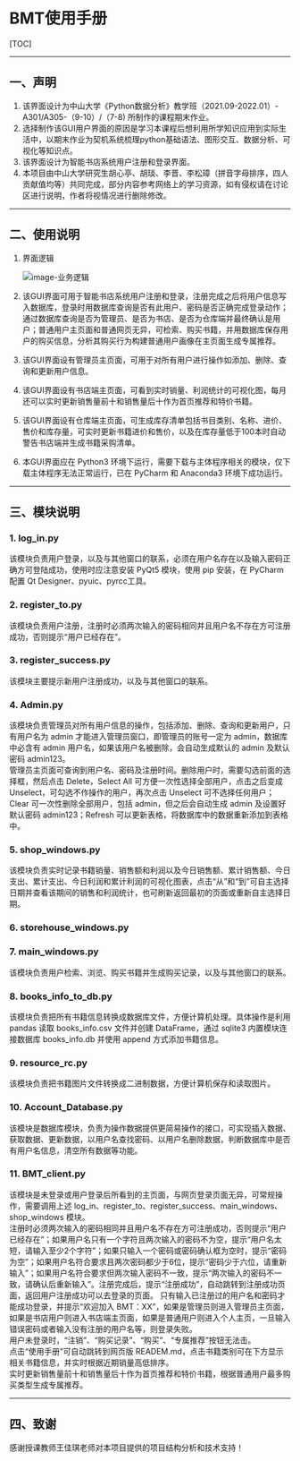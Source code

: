 # BMT使用手册  

[TOC]



***

## 一、声明  

1. 该界面设计为中山大学《Python数据分析》教学班（2021.09-2022.01）-A301/A305-（9-10）/（7-8) 所制作的课程期末作业。  
2. 选择制作该GUI用户界面的原因是学习本课程后想利用所学知识应用到实际生活中，以期末作业为契机系统梳理python基础语法、图形交互、数据分析、可视化等知识点。
3. 该界面设计为智能书店系统用户注册和登录界面。
4. 本项目由中山大学研究生胡心亭、胡琰、李晋、李松璋（拼音字母排序，四人贡献值均等）共同完成，部分内容参考网络上的学习资源，如有侵权请在讨论区进行说明，作者将视情况进行删除修改。

***

## 二、使用说明  

1. 界面逻辑  

   ![image-业务逻辑](https://github.com/hyBio/BMT/业务逻辑.png)

2. 该GUI界面可用于智能书店系统用户注册和登录，注册完成之后将用户信息写入数据库，登录时用数据库查询是否有此用户、密码是否正确完成登录动作；通过数据库查询是否为管理员、是否为书店、是否为仓库端并最终确认是用户；普通用户主页面和普通网页无异，可检索、购买书籍，并用数据库保存用户的购买信息，分析其购买行为构建普通用户画像在主页面生成专属推荐。  

3. 该GUI界面设有管理员主页面，可用于对所有用户进行操作如添加、删除、查询和更新用户信息。  

4. 该GUI界面设有书店端主页面，可看到实时销量、利润统计的可视化图，每月还可以实时更新销售量前十和销售量后十作为首页推荐和特价书籍。  

5. 该GUI界面设有仓库端主页面，可生成库存清单包括书目类别、名称、进价、售价和库存量，可实时更新书籍进价和售价，以及在库存量低于100本时自动警告书店端并生成书籍采购清单。  

6. 本GUI界面应在 Python3 环境下运行，需要下载与主体程序相关的模块，仅下载主体程序无法正常运行，已在 PyCharm 和 Anaconda3 环境下成功运行。   

***

## 三、模块说明

### 1. log_in.py  

该模块负责用户登录，以及与其他窗口的联系，必须在用户名存在以及输入密码正确方可登陆成功，使用时应注意安装 PyQt5 模块，使用 pip 安装，在 PyCharm 配置 Qt Designer、pyuic、pyrcc工具。  

### 2. register_to.py  

该模块负责用户注册，注册时必须两次输入的密码相同并且用户名不存在方可注册成功，否则提示“用户已经存在”。  

### 3. register_success.py  

该模块主要提示新用户注册成功，以及与其他窗口的联系。  

### 4. Admin.py  

该模块负责管理员对所有用户信息的操作，包括添加、删除、查询和更新用户，只有用户名为 admin 才能进入管理员窗口，即管理员的账号一定为 admin，数据库中必含有 admin 用户名，如果该用户名被删除，会自动生成默认的 admin 及默认密码 admin123。  
管理员主页面可查询到用户名、密码及注册时间。删除用户时，需要勾选前面的选择框，然后点击 Delete，Select All 可方便一次性选择全部用户，点击之后变成 Unselect，可勾选不作操作的用户，再次点击 Unselect 可不选择任何用户；Clear 可一次性删除全部用户，包括 admin，但之后会自动生成 admin 及设置好默认密码 admin123；Refresh 可以更新表格，将数据库中的数据重新添加到表格中。

### 5. shop_windows.py  

该模块负责实时记录书籍销量、销售额和利润以及今日销售额、累计销售额、今日支出、累计支出、今日利润和累计利润的可视化图表，点击“从”和“到”可自主选择日期并查看该期间的销售和利润统计，也可刷新返回最初的页面或重新自主选择日期。 

### 6. storehouse_windows.py  

### 7. main_windows.py  

该模块负责用户检索、浏览、购买书籍并生成购买记录，以及与其他窗口的联系。  

### 8. books_info_to_db.py  

该模块负责把所有书籍信息转换成数据库文件，方便计算机处理。具体操作是利用 pandas 读取 books_info.csv 文件并创建 DataFrame，通过 sqlite3 内置模块连接数据库 books_info.db 并使用 append 方式添加书籍信息。  

### 9. resource_rc.py  

该模块负责把书籍图片文件转换成二进制数据，方便计算机保存和读取图片。  

### 10. Account_Database.py  

该模块是数据库模块，负责为操作数据提供更简易操作的接口，可实现插入数据、获取数据、更新数据，以用户名查找密码、以用户名删除数据，判断数据库中是否有用户名信息，清空所有数据等功能。

### 11. BMT_client.py  

该模块是未登录或用户登录后所看到的主页面，与网页登录页面无异，可常规操作，需要调用上述 log_in、register_to、register_success、main_windows、shop_windows 模块。  
注册时必须两次输入的密码相同并且用户名不存在方可注册成功，否则提示“用户已经存在”；如果用户名只有一个字符且两次输入的密码不为空，提示“用户名太短，请输入至少2个字符”；如果只输入一个密码或密码确认框为空时，提示“密码为空”；如果用户名符合要求且两次密码都少于6位，提示“密码少于六位，请重新输入”；如果用户名符合要求但两次输入密码不一致，提示“两次输入的密码不一致，请确认后重新输入”。注册完成后，提示“注册成功”，自动跳转到注册成功页面，返回用户注册成功可以去登录的页面。
只有输入已注册过的用户名和密码才能成功登录，并提示“欢迎加入 BMT：XX”，如果是管理员则进入管理员主页面，如果是书店用户则进入书店端主页面，如果是普通用户则进入个人主页，一旦输入错误密码或者输入没有注册的用户名等，则登录失败。  
用户未登录时，“注销”、“购买记录”、“购买”、“专属推荐”按钮无法击。  
点击“使用手册”可自动跳转到网页版 READEM.md，点击书籍类别可在下方显示相关书籍信息，并实时根据近期销量高低排序。  
实时更新销售量前十和销售量后十作为首页推荐和特价书籍，根据普通用户最多购买类型生成专属推荐。  

***

## 四、致谢  

感谢授课教师王佳琪老师对本项目提供的项目结构分析和技术支持！

